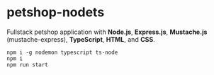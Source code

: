 # petshop-nodets

Fullstack petshop application with **Node.js**, **Express.js**, **Mustache.js** (mustache-express), **TypeScript**, **HTML**, and **CSS**.

```
npm i -g nodemon typescript ts-node
npm i
npm run start
```
